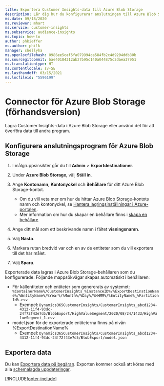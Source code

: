 ```yaml
---
title: Exportera Customer Insights-data till Azure Blob Storage
description: Lär dig hur du konfigurerar anslutningen till Azure Blob Storage.
ms.date: 09/18/2020
ms.reviewer: mhart
ms.service: customer-insights
ms.subservice: audience-insights
ms.topic: how-to
author: phkieffer
ms.author: philk
manager: shellyha
ms.openlocfilehash: 0986ee5caf5fa079994ca584fb2c4d9294ddb80b
ms.sourcegitcommit: bae40184312ab27b95c140a044875c2daea37951
ms.translationtype: HT
ms.contentlocale: sv-SE
ms.lasthandoff: 03/15/2021
ms.locfileid: "5596199"
---
```

# <a name="connector-for-azure-blob-storage-preview"></a>Connector för Azure Blob Storage (förhandsversion)

Lagra Customer Insights-data i Azure Blob Storage eller använd det för att överföra data till andra program.

## <a name="configure-the-connector-for-azure-blob-storage"></a>Konfigurera anslutningsprogram för Azure Blob Storage

1. I målgruppsinsikter går du till **Admin** > **Exportdestinationer**.

1. Under **Azure Blob Storage**, välj **Ställ in**.

1. Ange **Kontonamn**, **Kontonyckel** och **Behållare** för ditt Azure Blob Storage-kontot.
    - Om du vill veta mer om hur du hittar Azure Blob Storage-kontots namn och kontonyckel, se [Hantera lagringsinställningar i Azure-portalen](/azure/storage/common/storage-account-manage).
    - Mer information om hur du skapar en behållare finns i [skapa en behållare](/azure/storage/blobs/storage-quickstart-blobs-portal#create-a-container).

1. Ange ditt mål som ett beskrivande namn i fältet **visningsnamn**.

1. Välj **Nästa**.

1. Markera rutan bredvid var och en av de entiteter som du vill exportera till det här målet.

1. Välj **Spara**.

Exporterade data lagras i Azure Blob Storage-behållaren som du konfigurerade. Följande mappsökvägar skapas automatiskt i behållaren:

- För källentiteter och entiteter som genererats av systemet: `%ContainerName%/CustomerInsights_%instanceID%/%ExportDestinationName%/%EntityName%/%Year%/%Month%/%Day%/%HHMM%/%EntityName%_%PartitionId%.csv`
  - Exempel: `Dynamics365CustomerInsights/CustomerInsights_abcd1234-4312-11f4-93dc-24f72f43e7d5/BlobExport/HighValueSegment/2020/08/24/1433/HighValueSegment_1.csv`
- model.json för de exporterade entiteterna finns på nivån %ExportDestinationName%
  - Exempel: `Dynamics365CustomerInsights/CustomerInsights_abcd1234-4312-11f4-93dc-24f72f43e7d5/BlobExport/model.json`

## <a name="export-the-data"></a>Exportera data

Du kan [Exportera data på begäran](export-destinations.md#export-data-on-demand). Exporten kommer också att köras med alla [schemalagda uppdateringar](system.md#schedule-tab).


[!INCLUDE[footer-include](../includes/footer-banner.md)]